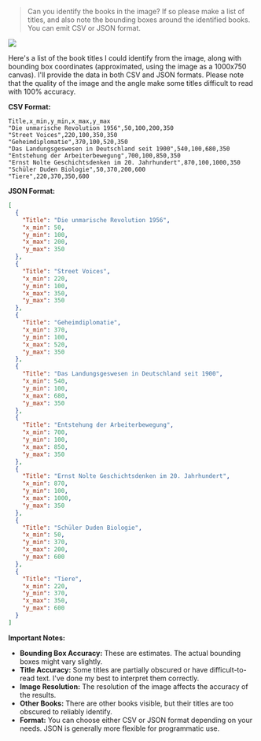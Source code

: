 > Can you identify the books in the image? If so please make a list of titles, and also note the bounding boxes around the identified books. You can emit CSV or JSON format.

![](../static/om/IMG_0018.JPG)

Here's a list of the book titles I could identify from the image, along with bounding box coordinates (approximated, using the image as a 1000x750 canvas).  I'll provide the data in both CSV and JSON formats.  Please note that the quality of the image and the angle make some titles difficult to read with 100% accuracy.

**CSV Format:**

```csv
Title,x_min,y_min,x_max,y_max
"Die unmarische Revolution 1956",50,100,200,350
"Street Voices",220,100,350,350
"Geheimdiplomatie",370,100,520,350
"Das Landungsgeswesen in Deutschland seit 1900",540,100,680,350
"Entstehung der Arbeiterbewegung",700,100,850,350
"Ernst Nolte Geschichtsdenken im 20. Jahrhundert",870,100,1000,350
"Schüler Duden Biologie",50,370,200,600
"Tiere",220,370,350,600
```

**JSON Format:**

```json
[
  {
    "Title": "Die unmarische Revolution 1956",
    "x_min": 50,
    "y_min": 100,
    "x_max": 200,
    "y_max": 350
  },
  {
    "Title": "Street Voices",
    "x_min": 220,
    "y_min": 100,
    "x_max": 350,
    "y_max": 350
  },
  {
    "Title": "Geheimdiplomatie",
    "x_min": 370,
    "y_min": 100,
    "x_max": 520,
    "y_max": 350
  },
  {
    "Title": "Das Landungsgeswesen in Deutschland seit 1900",
    "x_min": 540,
    "y_min": 100,
    "x_max": 680,
    "y_max": 350
  },
  {
    "Title": "Entstehung der Arbeiterbewegung",
    "x_min": 700,
    "y_min": 100,
    "x_max": 850,
    "y_max": 350
  },
  {
    "Title": "Ernst Nolte Geschichtsdenken im 20. Jahrhundert",
    "x_min": 870,
    "y_min": 100,
    "x_max": 1000,
    "y_max": 350
  },
  {
    "Title": "Schüler Duden Biologie",
    "x_min": 50,
    "y_min": 370,
    "x_max": 200,
    "y_max": 600
  },
  {
    "Title": "Tiere",
    "x_min": 220,
    "y_min": 370,
    "x_max": 350,
    "y_max": 600
  }
]
```

**Important Notes:**

*   **Bounding Box Accuracy:** These are estimates. The actual bounding boxes might vary slightly.
*   **Title Accuracy:**  Some titles are partially obscured or have difficult-to-read text. I've done my best to interpret them correctly.
*   **Image Resolution:** The resolution of the image affects the accuracy of the results.
*   **Other Books:** There are other books visible, but their titles are too obscured to reliably identify.
*   **Format:** You can choose either CSV or JSON format depending on your needs.  JSON is generally more flexible for programmatic use.
